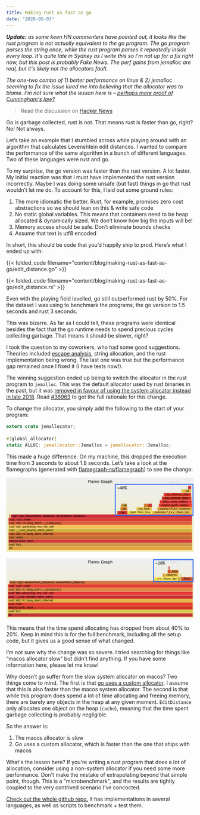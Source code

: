 ```yaml
---
title: Making rust as fast as go
date: "2020-05-03"
---
```


_**Update:** as some keen HN commenters have pointed out, it looks like the rust program is not actually equivalent to the go program. The go program parses the string once, while the rust program parses it repeatedly inside every loop. It's quite late in Sydney as I write this so I'm not up for a fix right now, but this post is probably Fake News. The perf gains from jemalloc are real, but it's likely not the allocators fault._

_The one-two combo of 1) better performance on linux & 2) jemalloc seeming to fix the issue lured me into believing that the allocator was to blame. I'm not sure what the lesson here is – [perhaps more proof of Cunningham's law?](https://en.wikipedia.org/wiki/Ward_Cunningham#Cunningham's_Law)_

> Read the discussion on [Hacker News](https://news.ycombinator.com/item?id=23058147)

Go is garbage collected, rust is not. That means rust is faster than go, right? No! Not always.

Let’s take an example that I stumbled across while playing around with an algorithm that calculates Levenshtein edit distances. I wanted to compare the performance of the same algorithm in a bunch of different languages. Two of these languages were rust and go.

To my surprise, the go version was faster than the rust version. A lot faster. My initial reaction was that I must have implemented the rust version incorrectly. Maybe I was doing some unsafe (but fast) things in go that rust wouldn’t let me do. To account for this, I laid out some ground rules:

1. The more idiomatic the better. Rust, for example, promises zero cost abstractions so we should lean on this & write safe code
2. No static global variables. This means that containers need to be heap allocated & dynamically sized. We don’t know how big the inputs will be!
3. Memory access should be safe. Don’t eliminate bounds checks
4. Assume that text is utf8 encoded

In short, this should be code that you’d happily ship to prod. Here’s what I ended up with:

{{< folded_code filename="content/blog/making-rust-as-fast-as-go/edit_distance.go" >}}

{{< folded_code filename="content/blog/making-rust-as-fast-as-go/edit_distance.rs" >}}

Even with the playing field levelled, go still outperformed rust by 50%. For the dataset I was using to benchmark the programs, the go version to 1.5 seconds and rust 3 seconds.

This was bizarre. As far as I could tell, these programs were identical besides the fact that the go runtime needs to spend precious cycles collecting garbage. That means it should be slower, right?

I took the question to my coworkers, who had some good suggestions. Theories included [escape analysis](https://en.wikipedia.org/wiki/Escape_analysis), string allocation, and the rust implementation being wrong. The last one was true but the performance gap remained once I fixed it (I have tests now!).

The winning suggestion ended up being to switch the allocator in the rust program to `jemalloc`. This was the default allocator used by rust binaries in the past, but it was [removed in favour of using the system allocator instead in late 2018](https://github.com/rust-lang/rust/pull/55238). Read [#36963](https://github.com/rust-lang/rust/issues/36963) to get the full rationale for this change.

To change the allocator, you simply add the following to the start of your program:

```rs
extern crate jemallocator;

#[global_allocator]
static ALLOC: jemallocator::Jemalloc = jemallocator::Jemalloc;
```

This made a huge difference. On my machine, this dropped the execution time from 3 seconds to about 1.8 seconds. Let’s take a look at the flamegraphs (generated with [flamegraph-rs/flamegraph](https://github.com/flamegraph-rs/flamegraph)) to see the change:


![Flamegraph before, with system allocator. Roughly 40% of execution time spent allocating](before.png)

![Flamegraph after allocator was changed to jemalloc. Time spent allocating dropped to 20%](after.png)


This means that the time spend allocating has dropped from about 40% to 20%. Keep in mind this is for the full benchmark, including all the setup code, but it gives us a good sense of what changed.

I’m not sure why the change was so severe. I tried searching for things like “macos allocator slow” but didn’t find anything. If you have some information here, please let me know!

Why doesn’t go suffer from the slow system allocator on macos? Two things come to mind. The first is that [go uses a custom allocator](https://golang.org/src/runtime/malloc.go). I assume that this is also faster than the macos system allocator. The second is that while this program does spend a lot of time allocating and freeing memory, there are barely any objects in the heap at any given moment. `EditDistance` only allocates one object on the heap (`cache`), meaning that the time spent garbage collecting is probably negligible.

So the answer is:

1. The macos allocator is slow
2. Go uses a custom allocator, which is faster than the one that ships with macos

What's the lesson here? If you're writing a rust program that does a lot of allocation, consider using a non-system allocator if you need some more performance. Don't make the mistake of extrapolating beyond that simple point, though. This is a "microbenchmark", and the results are tightly coupled to the very contrived scenario I've concocted.

[Check out the whole github repo.](https://github.com/christianscott/levenshtein-distance-benchmarks) It has implementations in several languages, as well as scripts to benchmark + test them.
[](https://github.com/christianscott/levenshtein-distance-benchmarks)
